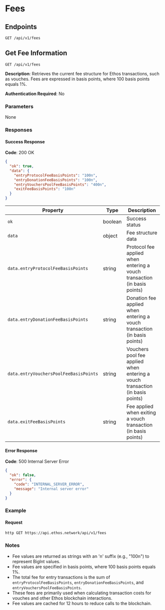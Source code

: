 # Fees

## Endpoints

```
GET /api/v1/fees
```

## Get Fee Information

```
GET /api/v1/fees
```

**Description**: Retrieves the current fee structure for Ethos transactions, such as vouches. Fees are expressed in basis points, where 100 basis points equals 1%.

**Authentication Required**: No

### Parameters

None

### Responses

#### Success Response

**Code**: 200 OK

```json
{
  "ok": true,
  "data": {
    "entryProtocolFeeBasisPoints": "100n",
    "entryDonationFeeBasisPoints": "100n",
    "entryVouchersPoolFeeBasisPoints": "400n",
    "exitFeeBasisPoints": "100n"
  }
}
```

| Property | Type | Description |
|----------|------|-------------|
| `ok` | boolean | Success status |
| `data` | object | Fee structure data |
| `data.entryProtocolFeeBasisPoints` | string | Protocol fee applied when entering a vouch transaction (in basis points) |
| `data.entryDonationFeeBasisPoints` | string | Donation fee applied when entering a vouch transaction (in basis points) |
| `data.entryVouchersPoolFeeBasisPoints` | string | Vouchers pool fee applied when entering a vouch transaction (in basis points) |
| `data.exitFeeBasisPoints` | string | Fee applied when exiting a vouch transaction (in basis points) |

#### Error Response

**Code**: 500 Internal Server Error

```json
{
  "ok": false,
  "error": {
    "code": "INTERNAL_SERVER_ERROR",
    "message": "Internal server error"
  }
}
```

### Example

#### Request

```bash
http GET https://api.ethos.network/api/v1/fees
```

### Notes

- Fee values are returned as strings with an 'n' suffix (e.g., "100n") to represent BigInt values.
- Fee values are specified in basis points, where 100 basis points equals 1%.
- The total fee for entry transactions is the sum of `entryProtocolFeeBasisPoints`, `entryDonationFeeBasisPoints`, and `entryVouchersPoolFeeBasisPoints`.
- These fees are primarily used when calculating transaction costs for vouches and other Ethos blockchain interactions.
- Fee values are cached for 12 hours to reduce calls to the blockchain.
